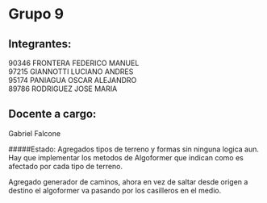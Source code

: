 Grupo 9                                                                                                                                                                
==========

Integrantes:
----------
90346 FRONTERA FEDERICO MANUEL  
97215 GIANNOTTI LUCIANO ANDRES  
95174 PANIAGUA OSCAR ALEJANDRO  
89786 RODRIGUEZ JOSE MARIA  

Docente a cargo: 
---------- 
Gabriel Falcone

#####Estado: 
Agregados tipos de terreno y formas sin ninguna logica aun. Hay que implementar los metodos de Algoformer que indican como es afectado por cada tipo de terreno.

Agregado generador de caminos, ahora en vez de saltar desde origen a destino el algoformer va pasando por los casilleros en el medio.
